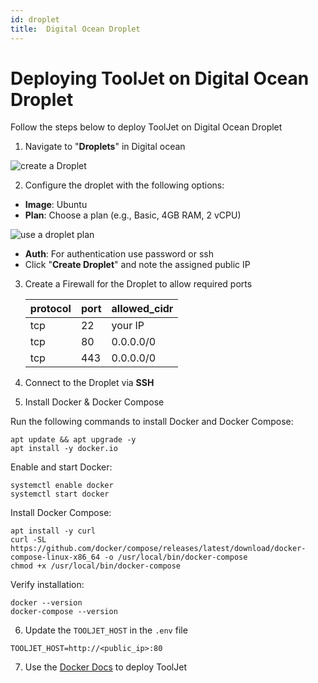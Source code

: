 ```yaml
---
id: droplet
title:  Digital Ocean Droplet
---
```


# Deploying ToolJet on Digital Ocean Droplet

Follow the steps below to deploy ToolJet on Digital Ocean Droplet

1. Navigate to "**Droplets**" in Digital ocean
   
 
  <div style={{textAlign: 'center'}}>

  <img className="screenshot-full" src="/img/setup/digitalocean/droplet_1.png" alt="create a Droplet" />

  </div>

2. Configure the droplet with the following options:
   
 - **Image**: Ubuntu 
 - **Plan**: Choose a plan (e.g., Basic, 4GB RAM, 2 vCPU)

  <div style={{textAlign: 'center'}}>

  <img className="screenshot-full" src="/img/setup/digitalocean/droplet_plan.png" alt="use a droplet plan" />
  
  </div>
  

  - **Auth**: For authentication use password or ssh
  - Click "**Create Droplet**" and note the assigned public IP

3. Create a Firewall for the Droplet to allow required ports
   
   protocol| port     | allowed_cidr|
   ----| -----------  | ----------- |
   tcp | 22           | your IP     |
   tcp | 80           | 0.0.0.0/0   |
   tcp | 443          | 0.0.0.0/0   |

4. Connect to the Droplet via **SSH**
 
5. Install Docker & Docker Compose

Run the following commands to install Docker and Docker Compose:

```
apt update && apt upgrade -y
apt install -y docker.io
```

Enable and start Docker:

```
systemctl enable docker 
systemctl start docker
```

Install Docker Compose:

```
apt install -y curl 
curl -SL https://github.com/docker/compose/releases/latest/download/docker-compose-linux-x86_64 -o /usr/local/bin/docker-compose 
chmod +x /usr/local/bin/docker-compose
```

Verify installation:

```
docker --version 
docker-compose --version
```

6. Update the `TOOLJET_HOST` in the `.env` file

`TOOLJET_HOST=http://<public_ip>:80`

7. Use the [Docker Docs](https://docs.tooljet.com/docs/setup/docker) to deploy ToolJet
